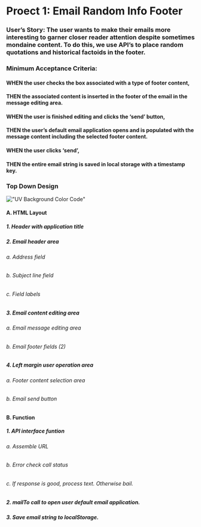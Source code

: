 # Proect 1: Email Random Info Footer
### User’s Story: The user wants to make their emails more interesting to garner closer reader attention despite sometimes mondaine content. To do this, we use API’s to place random quotations and historical factoids in the footer. 
### Minimum Acceptance Criteria: 
#### WHEN the user checks the box associated with a type of footer content, 
#### THEN the associated content is inserted in the footer of the email in the message editing area.
#### WHEN the user is finished editing and clicks the ‘send’ button,
#### THEN the user’s default email application opens and is populated with the message content including the selected footer content.
#### WHEN the user clicks ‘send’,
#### THEN the entire email string is saved in local storage with a timestamp key. 
### Top Down Design
!["UV Background Color Code"](./assets/images/uv_hazard_colorcode.png "UV Background Color Code")
#### A. HTML Layout 
##### 1. Header with application title
##### 2. Email header area
###### a. Address field
###### b. Subject line field
###### c. Field labels
##### 3. Email content editing area
###### a. Email message editing area
###### b. Email footer fields (2)
##### 4. Left margin user operation area
###### a. Footer content selection area
###### b. Email send button
#### B. Function
##### 1. API interface funtion
###### a. Assemble URL
###### b. Error check call status
###### c. If response is good, process text. Otherwise bail.
##### 2. mailTo call to open user default email application.
##### 3. Save email string to localStorage. 
